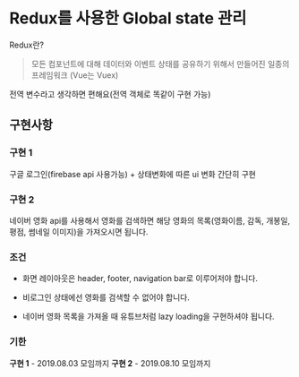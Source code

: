 # Redux를 사용한 Global state 관리

Redux란?

> 모든 컴포넌트에 대해 데이터와 이벤트 상태를 공유하기 위해서 만들어진 일종의 프레임워크
(Vue는 Vuex)

전역 변수라고 생각하면 편해요(전역 객체로 똑같이 구현 가능)


## 구현사항

### 구현 1

구글 로그인(firebase api 사용가능) + 상태변화에 따른 ui 변화 간단히 구현
    
### 구현 2 

네이버 영화 api를 사용해서 영화를 검색하면 해당 영화의 목록(영화이름, 감독, 개봉일, 평점, 썸네일 이미지)을 가져오시면 됩니다.
    
    
### 조건

- 화면 레이아웃은 header, footer, navigation bar로 이루어저야 합니다.

- 비로그인 상태에선 영화를 검색할 수 없어야 합니다.

- 네이버 영화 목록을 가져올 때 유튜브처럼 lazy loading을 구현하셔야 됩니다.

### 기한

**구현 1** - 2019.08.03 모임까지
**구현 2** - 2019.08.10 모임까지
